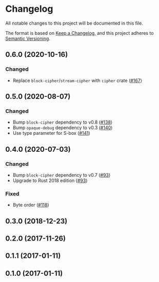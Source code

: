# Changelog

All notable changes to this project will be documented in this file.

The format is based on [Keep a Changelog](https://keepachangelog.com/en/1.0.0/),
and this project adheres to [Semantic Versioning](https://semver.org/spec/v2.0.0.html).

## 0.6.0 (2020-10-16)
### Changed
- Replace `block-cipher`/`stream-cipher` with `cipher` crate ([#167])

[#167]: https://github.com/RustCrypto/block-ciphers/pull/167

## 0.5.0 (2020-08-07)
### Changed
- Bump `block-cipher` dependency to v0.8 ([#138])
- Bump `opaque-debug` dependency to v0.3 ([#140])
- Use type parameter for S-box ([#141])

[#138]: https://github.com/RustCrypto/block-ciphers/pull/138
[#140]: https://github.com/RustCrypto/block-ciphers/pull/140
[#141]: https://github.com/RustCrypto/block-ciphers/pull/141

## 0.4.0 (2020-07-03)
### Changed
- Bump `block-cipher` dependency to v0.7 ([#93])
- Upgrade to Rust 2018 edition ([#93])

### Fixed
- Byte order ([#118])

[#118]: https://github.com/RustCrypto/block-ciphers/pull/118
[#93]: https://github.com/RustCrypto/block-ciphers/pull/93

## 0.3.0 (2018-12-23)

## 0.2.0 (2017-11-26)

## 0.1.1 (2017-01-11)

## 0.1.0 (2017-01-11)
